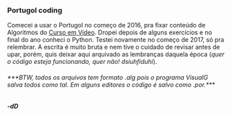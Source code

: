 <h3>Portugol coding</h3>

Comecei a usar o Portugol no começo de 2016, pra fixar conteúdo de Algoritmos do [Curso em Vídeo](https://www.youtube.com/user/cursosemvideo). Dropei depois de alguns exercícios e no final do ano conheci o Python. Testei novamente no começo de 2017, só pra relembrar. A escrita é muito bruta e nem tive o cuidado de revisar antes de upar, porém, quis deixar aqui arquivado as lembranças daquela época (*quer o código esteja funcionando, quer não! dsiuhfiduhi*).

<p>
  <h6>***BTW, todos os arquivos tem formato .alg pois o programa VisualG salva todos como tal. Em alguns editores o código é salvo como .por.***</h6>
</p>


<h5>-dD</h5>
